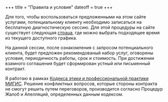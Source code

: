 +++
title = "Правила и условия"
dateoff = true
+++

Для того, чтобы воспользоваться предложенными на этом сайте услугами, потенциальному клиенту необходимо записаться на бесплатную диагностическую сессию.
Для этой процедуры на сайте существует следующая [страца](/signup), где можно выбрать подходящее время из текущего доступного графика.

На данной сессии, после ознакомления с запросом потенциального клиента, будет предложен рекомендованый набор услуг, оговорены условия, периодичность работы, срок и стоимость. При достижении взамного соглашения будет сформирован устный или письменный контракт.

Я работаю в рамках [Кодекса этики и профессиональной практики МИГИС](https://migis.org/uk/blog/kodeks-etiki-i-professionalnoj-praktiki-migis).
Решение конфликтных вопросов, которые стороны контракта не смогут решить путем переговоров, производится согласно Процедур Жалоб и Апелляций, определенных данным кодексом.